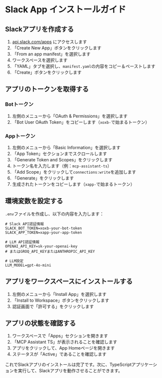 # Slack App インストールガイド

## Slackアプリを作成する

1. [api.slack.com/apps](https://api.slack.com/apps) にアクセスします
2. 「Create New App」ボタンをクリックします
3. 「From an app manifest」を選択します
4. ワークスペースを選択します
5. 「YAML」タブを選択し、`manifest.yaml`の内容をコピー＆ペーストします
6. 「Create」ボタンをクリックします

## アプリのトークンを取得する

### Botトークン

1. 左側のメニューから「OAuth & Permissions」を選択します
2. 「Bot User OAuth Token」をコピーします（`xoxb-`で始まるトークン）

### Appトークン

1. 左側のメニューから「Basic Information」を選択します
2. 「App Token」セクションまでスクロールします
3. 「Generate Token and Scopes」をクリックします
4. トークン名を入力します（例：`mcp-assistant-ts`）
5. 「Add Scope」をクリックして`connections:write`を追加します
6. 「Generate」をクリックします
7. 生成されたトークンをコピーします（`xapp-`で始まるトークン）

## 環境変数を設定する

`.env`ファイルを作成し、以下の内容を入力します：

```
# Slack API認証情報
SLACK_BOT_TOKEN=xoxb-your-bot-token
SLACK_APP_TOKEN=xapp-your-app-token

# LLM API認証情報
OPENAI_API_KEY=sk-your-openai-key
# またはGROQ_API_KEYまたはANTHROPIC_API_KEY

# LLM設定
LLM_MODEL=gpt-4o-mini
```

## アプリをワークスペースにインストールする

1. 左側のメニューから「Install App」を選択します
2. 「Install to Workspace」ボタンをクリックします
3. 認証画面で「許可する」をクリックします

## アプリの状態を確認する

1. ワークスペースで「Apps」セクションを開きます
2. 「MCP Assistant TS」が表示されることを確認します
3. アプリをクリックして、App Homeページを開きます
4. ステータスが「Active」であることを確認します

これでSlackアプリのインストールは完了です。次に、TypeScriptアプリケーションを実行して、Slackアプリを動作させることができます。
